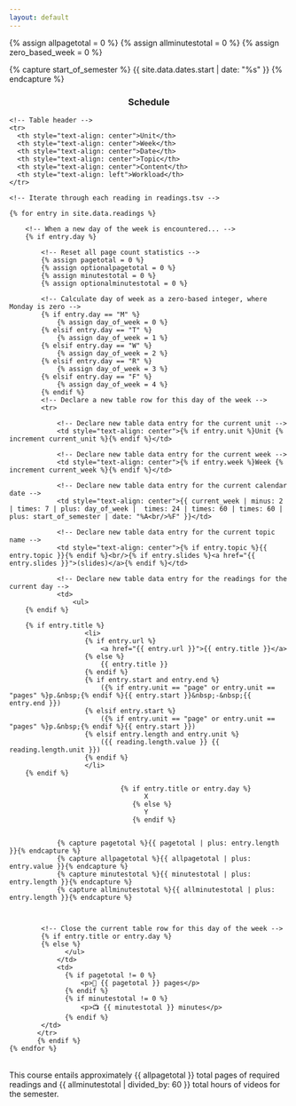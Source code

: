 ```yaml
---
layout: default
---
```


{% assign allpagetotal = 0 %}
{% assign allminutestotal = 0 %}
{% assign zero_based_week = 0 %}

{% capture start_of_semester %}
{{ site.data.dates.start | date: "%s" }}
{% endcapture %}

<!-- {% increment current_week %} -->
<!-- {% assign seconds_in_day = 86400 %} -->



<h3 style="text-align: center">Schedule</h3>

<table class="table table-striped"> 
  <tbody>
  
    <!-- Table header -->
    <tr>
      <th style="text-align: center">Unit</th>
      <th style="text-align: center">Week</th>
      <th style="text-align: center">Date</th>
      <th style="text-align: center">Topic</th>
      <th style="text-align: center">Content</th>
      <th style="text-align: left">Workload</th>
    </tr>
    
    <!-- Iterate through each reading in readings.tsv -->
    
    {% for entry in site.data.readings %}
    
        <!-- When a new day of the week is encountered... -->
        {% if entry.day %}
                            
            <!-- Reset all page count statistics -->
            {% assign pagetotal = 0 %}
            {% assign optionalpagetotal = 0 %}
            {% assign minutestotal = 0 %}
            {% assign optionalminutestotal = 0 %}
            
            <!-- Calculate day of week as a zero-based integer, where Monday is zero -->
            {% if entry.day == "M" %}
                {% assign day_of_week = 0 %}
            {% elsif entry.day == "T" %}            
                {% assign day_of_week = 1 %}
            {% elsif entry.day == "W" %}            
                {% assign day_of_week = 2 %}
            {% elsif entry.day == "R" %}            
                {% assign day_of_week = 3 %}
            {% elsif entry.day == "F" %}            
                {% assign day_of_week = 4 %}
            {% endif %}                                                                                                                        
	        <!-- Declare a new table row for this day of the week -->    
	        <tr>
	        
	            <!-- Declare new table data entry for the current unit -->
	            <td style="text-align: center">{% if entry.unit %}Unit {% increment current_unit %}{% endif %}</td>
	            
	            <!-- Declare new table data entry for the current week -->
	            <td style="text-align: center">{% if entry.week %}Week {% increment current_week %}{% endif %}</td>
	        
	            <!-- Declare new table data entry for the current calendar date -->
	            <td style="text-align: center">{{ current_week | minus: 2 | times: 7 | plus: day_of_week |  times: 24 | times: 60 | times: 60 | plus: start_of_semester | date: "%A<br/>%F" }}</td>
	            
	            <!-- Declare new table data entry for the current topic name -->
	            <td style="text-align: center">{% if entry.topic %}{{ entry.topic }}{% endif %}<br/>{% if entry.slides %}<a href="{{ entry.slides }}">(slides)</a>{% endif %}</td>
	        
	            <!-- Declare new table data entry for the readings for the current day -->
	            <td>
	                <ul>	        
        {% endif %}
        
        {% if entry.title %}
                       <li>
                       {% if entry.url %}
                           <a href="{{ entry.url }}">{{ entry.title }}</a>
                       {% else %}
                           {{ entry.title }} 
                       {% endif %} 
                       {% if entry.start and entry.end %}
                           ({% if entry.unit == "page" or entry.unit == "pages" %}p.&nbsp;{% endif %}{{ entry.start }}&nbsp;-&nbsp;{{ entry.end }})
                       {% elsif entry.start %}
                           ({% if entry.unit == "page" or entry.unit == "pages" %}p.&nbsp;{% endif %}{{ entry.start }})
                       {% elsif entry.length and entry.unit %}
                           ({{ reading.length.value }} {{ reading.length.unit }})
                       {% endif %}
                       </li>
        {% endif %}
        
                                {% if entry.title or entry.day %}
                                      X
                                   {% else %}
                                      Y
                                   {% endif %}
        
        
                {% capture pagetotal %}{{ pagetotal | plus: entry.length }}{% endcapture %}
                {% capture allpagetotal %}{{ allpagetotal | plus: entry.value }}{% endcapture %}
                {% capture minutestotal %}{{ minutestotal | plus: entry.length }}{% endcapture %}
                {% capture allminutestotal %}{{ allminutestotal | plus: entry.length }}{% endcapture %}              
        
        
        
            <!-- Close the current table row for this day of the week -->    
            {% if entry.title or entry.day %}
            {% else %}
                  </ul>
                </td>
                <td>
			      {% if pagetotal != 0 %}
			          <p>📖 {{ pagetotal }} pages</p>
			      {% endif %}
			      {% if minutestotal != 0 %}
			          <p>📺 {{ minutestotal }} minutes</p>
			      {% endif %}
            </td>        
           </tr>
           {% endif %}
    {% endfor %}
    
  </tbody>
</table>

<p>This course entails approximately {{ allpagetotal }} total pages of required readings and {{ allminutestotal | divided_by: 60 }} total hours of videos for the semester.</p>
